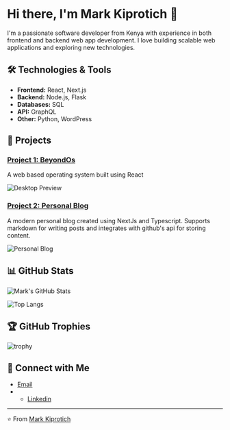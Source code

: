 # Hi there, I'm Mark Kiprotich 👋

I'm a passionate software developer from Kenya with experience in both frontend and backend web app development. I love building scalable web applications and exploring new technologies.

## 🛠️ Technologies & Tools

- **Frontend:** React, Next.js
- **Backend:** Node.js, Flask
- **Databases:** SQL
- **API:** GraphQL
- **Other:** Python, WordPress

## 🚀 Projects

### [Project 1: BeyondOs](https://github.com/MachineKe/beyondOsV1)
A web based operating system built using React

![Desktop Preview](https://res.cloudinary.com/dmpposta9/image/upload/v1715353134/beyond/beyondOs/beyond2_okhhun.png)

### [Project 2: Personal Blog](https://github.com/MachineKe/myblog)
A modern personal blog created using NextJs and Typescript. Supports markdown for writing posts and integrates with github's api for storing content.

![Personal Blog](https://res.cloudinary.com/dmpposta9/image/upload/v1716028898/beyond/blogsapp/blogsApp_pote7a.png
)



## 📊 GitHub Stats

![Mark's GitHub Stats](https://github-readme-stats.vercel.app/api?username=Machineke&show_icons=true&theme=radical)

![Top Langs](https://github-readme-stats.vercel.app/api/top-langs/?username=MachineKe&layout=compact&theme=radical)

## 🏆 GitHub Trophies

![trophy](https://github-profile-trophy.vercel.app/?username=machineke&theme=onedark)

## 🔗 Connect with Me

- [Email](mailto:markarapsoi72@gmail.com.com)
- - [Linkedin](www.linkedin.com/in/markkiprotich)

---

⭐️ From [Mark Kiprotich](https://github.com/MachineKe)
